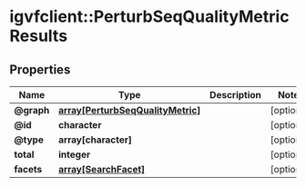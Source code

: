 # igvfclient::PerturbSeqQualityMetricResults


## Properties
Name | Type | Description | Notes
------------ | ------------- | ------------- | -------------
**@graph** | [**array[PerturbSeqQualityMetric]**](PerturbSeqQualityMetric.md) |  | [optional] 
**@id** | **character** |  | [optional] 
**@type** | **array[character]** |  | [optional] 
**total** | **integer** |  | [optional] 
**facets** | [**array[SearchFacet]**](SearchFacet.md) |  | [optional] 


